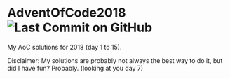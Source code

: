 # AdventOfCode2018 ![Last Commit on GitHub](https://img.shields.io/github/last-commit/TheNLGamerZone/AdventOfCode2018.svg)
My AoC solutions for 2018 (day 1 to 15).

Disclaimer: My solutions are probably not always the best way to do it, but did I have fun? Probably. (looking at you day 7)  
